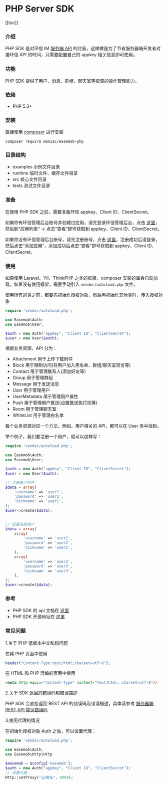 # PHP Server SDK

[[toc]]

### 介绍
PHP SDK 是对环信 IM [服务端 API](https://docs-im.easemob.com/im/server/ready/intro) 的封装，这样做是为了节省服务器端开发者对接环信 API 的时间，只需要配置自己的 appkey 相关信息即可使用。

### 功能
PHP SDK 提供了用户、消息、群组、聊天室等资源的操作管理能力。

### 依赖
- PHP 5.3+

### 安装
直接使用 [composer](https://www.phpcomposer.com/) 进行安装

```
composer require maniac/easemob-php
```

### 目录结构
- examples 示例文件目录
- runtime 临时文件、缓存文件目录
- src 核心文件目录
- tests 测试文件目录

### 准备
在使用 PHP SDK 之前，需要准备环信 appkey、Client ID、ClientSecret。

如果你有环信管理后台账号并创建过应用，请先登录环信管理后台，点击 [这里](https://console.easemob.com/user/login)，然后到“应用列表” → 点击“查看”即可获取到 appkey、Client ID、ClientSecret。

如果你没有环信管理后台账号，请先注册账号，点击 [这里](https://console.easemob.com/user/register)，注册成功后请登录，然后点击“添加应用”，添加成功后点击“查看”即可获取到 appkey、Client ID、ClientSecret。

### 使用
如果使用 Laravel、YII、ThinkPHP 之类的框架，composer 安装的库会自动加载，如果没有使用框架，需要手动引入 `vendor/autoload.php` 文件。

使用所有的类之前，都要先初始化授权对象，然后再初始化其他类时，传入授权对象
```php
require 'vendor/autoload.php';

use Easemob\Auth;
use Easemob\User;

$auth = new Auth("appKey", "Client ID", "ClientSecret");
$user = new User($auth);
```

根据业务资源，API 分为：

- Attachment 用于上传下载附件
- Block 用于限制访问(将用户加入黑名单、群组/聊天室禁言等)
- Contact 用于管理联系人(添加好友等)
- Group 用于管理群组
- Message 用于发送消息
- User 用于管理用户
- UserMetadata 用于管理用户属性
- Push 用于管理用户推送(设置推送免打扰等)
- Room 用于管理聊天室
- WhiteList 用于管理白名单

每个业务资源对应一个方法，例如，用户相关的 API，都可以在 User 类中找到。

举个例子，我们要注册一个用户，就可以这样写：

```php
require 'vendor/autoload.php';

use Easemob\Auth;
use Easemob\User;

$auth = new Auth("appKey", "Client ID", "ClientSecret");
$user = new User($auth);

// 注册单个用户
$data = array(
    'username' => 'user1',
    'password' => 'user1',
    'nickname' => 'user1',
);
$user->create($data);

 
// 批量注册用户
$data = array(
    array(
        'username' => 'user2',
        'password' => 'user2',
        'nickname' => 'user2',
    ),
    array(
        'username' => 'user3',
        'password' => 'user3',
        'nickname' => 'user3',
    ),
);
$user->create($data);
```

### 参考
- PHP SDK 的 api 文档在 [这里](https://easemob.github.io/im-php-server-sdk/annotated.html)
- PHP SDK 开源地址在 [这里](https://github.com/easemob/im-php-server-sdk)

### 常见问题

1.关于 PHP 低版本中文乱码问题

在纯 PHP 页面中使用

```php
header("Content-Type:text/html;charset=utf-8");
```

在 HTML 和 PHP 混编的页面中使用

```html
<meta http-equiv="Content-Type" content="text/html; charset=utf-8"/>
```

2.关于 SDK 返回的错误码和错误描述

PHP SDK 会直接返回 REST API 的错误码及错误描述，具体请参考 [服务器端 REST API 常见错误码](https://docs-im.easemob.com/im/other/errorcode/restapi)

3.使用代理的情况

在初始化授权对象 Auth 之后，可以设置代理：

```php
require 'vendor/autoload.php';

use Easemob\Auth;
use Easemob\Http\Http

$easemob = $config['easemob'];
$auth = new Auth("appKey", "Client ID", "ClientSecret");
// 设置代理
Http::setProxy("ip地址", 8080);
```
